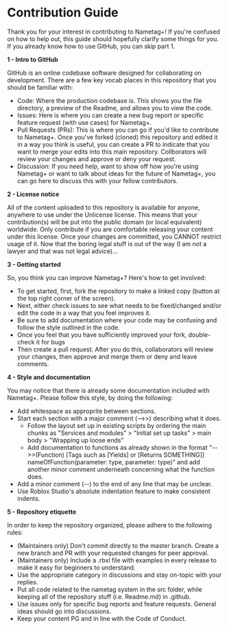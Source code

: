 # Contribution Guide

Thank you for your interest in contributing to Nametag+! If you're confused on how to help out, this guide should hopefully clarify some things for you. If you already know how to use GitHub, you can skip part 1.

**1 - Intro to GitHub**

GitHub is an online codebase software designed for collaborating on development. There are a few key vocab places in this repository that you should be familiar with:
- Code: Where the production codebase is. This shows you the file directory, a preview of the Readme, and allows you to view the code.
- Issues: Here is where you can create a new bug report or specific feature request (with use cases) for Nametag+.
- Pull Requests (PRs): This is where you can go if you'd like to contribute to Nametag+. Once you've forked (cloned) this repository and edited it in a way you think is useful, you can create a PR to indicate that you want to merge your edits into this main repository. Collborators will review your changes and approve or deny your request.
- Discussion: If you need help, want to show off how you're using Nametag+ or want to talk about ideas for the future of Nametag+, you can go here to discuss this with your fellow contributors.

**2 - License notice**

All of the content uploaded to this repository is available for anyone, anywhere to use under the Unlicense license. This means that your contribution(s) will be put into the public domain (or local equivalent) worldwide. Only contribute if you are comfortable releasing your content under this license. Once your changes are committed, you CANNOT restrict usage of it. Now that the boring legal stuff is out of the way (I am not a lawyer and that was not legal advice)...

**3 - Getting started**

So, you think you can improve Nametag+? Here's how to get involved:
- To get started, first, fork the repository to make a linked copy (button at the top right corner of the screen).
- Next, either check issues to see what needs to be fixed/changed and/or edit the code in a way that you feel improves it. 
- Be sure to add documentation where your code may be confusing and follow the style outlined in the code.
- Once you feel that you have sufficiently improved your fork, double-check it for bugs
- Then create a pull request. After you do this, collaborators will review your changes, then approve and merge them or deny and leave comments.

**4 - Style and documentation**

You may notice that there is already some documentation included with Nametag+. Please follow this style, by doing the following:
- Add whitespace as approprite between sections.
- Start each section with a major comment (-->>) describing what it does.
  - Follow the layout set up in existing scripts by ordering the main chunks as "Services and modules" > "Initial set up tasks" > main body > "Wrapping up loose ends"
  - Add documentation to functions as already shown in the format "-->>(Function) [Tags such as [Yields] or [Returns SOMETHING]] nameOfFunction(parameter: type, parameter: type)" and add another minor comment underneath concerning what the function does.
- Add a minor comment (--) to the end of any line that may be unclear.
- Use Roblox Studio's absolute indentation feature to make consistent indents.

**5 - Repository etiquette**

In order to keep the repository organized, please adhere to the following rules:
- (Maintainers only) Don't commit directly to the master branch. Create a new branch and PR with your requested changes for peer approval.
- (Maintainers only) Include a .rbxl file with examples in every release to make it easy for beginners to understand.
- Use the appropriate category in discussions and stay on-topic with your replies.
- Put all code related to the nametag system in the src folder, while keeping all of the repository stuff (i.e. Readme.md) in .github.
- Use issues only for specific bug reports and feature requests. General ideas should go into discussions.
- Keep your content PG and in line with the Code of Conduct.

